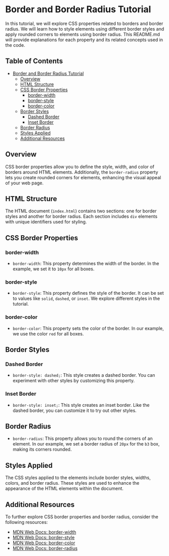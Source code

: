 # Border and Border Radius Tutorial

In this tutorial, we will explore CSS properties related to borders and border radius. We will learn how to style elements using different border styles and apply rounded corners to elements using border radius. This README.md will provide explanations for each property and its related concepts used in the code.

## Table of Contents

- [Border and Border Radius Tutorial](#border-and-border-radius-tutorial)
  - [Overview](#overview)
  - [HTML Structure](#html-structure)
  - [CSS Border Properties](#css-border-properties)
    - [border-width](#border-width)
    - [border-style](#border-style)
    - [border-color](#border-color)
  - [Border Styles](#border-styles)
    - [Dashed Border](#dashed-border)
    - [Inset Border](#inset-border)
  - [Border Radius](#border-radius)
  - [Styles Applied](#styles-applied)
  - [Additional Resources](#additional-resources)

## Overview

CSS border properties allow you to define the style, width, and color of borders around HTML elements. Additionally, the `border-radius` property lets you create rounded corners for elements, enhancing the visual appeal of your web page.

## HTML Structure

The HTML document (`index.html`) contains two sections: one for border styles and another for border radius. Each section includes `div` elements with unique identifiers used for styling.

## CSS Border Properties

### border-width

- `border-width`: This property determines the width of the border. In the example, we set it to `10px` for all boxes.

### border-style

- `border-style`: This property defines the style of the border. It can be set to values like `solid`, `dashed`, or `inset`. We explore different styles in the tutorial.

### border-color

- `border-color`: This property sets the color of the border. In our example, we use the color `red` for all boxes.

## Border Styles

### Dashed Border

- `border-style: dashed;`: This style creates a dashed border. You can experiment with other styles by customizing this property.

### Inset Border

- `border-style: inset;`: This style creates an inset border. Like the dashed border, you can customize it to try out other styles.

## Border Radius

- `border-radius`: This property allows you to round the corners of an element. In our example, we set a border radius of `20px` for the `b3` box, making its corners rounded.

## Styles Applied

The CSS styles applied to the elements include border styles, widths, colors, and border radius. These styles are used to enhance the appearance of the HTML elements within the document.

## Additional Resources

To further explore CSS border properties and border radius, consider the following resources:

- [MDN Web Docs: border-width](https://developer.mozilla.org/en-US/docs/Web/CSS/border-width)
- [MDN Web Docs: border-style](https://developer.mozilla.org/en-US/docs/Web/CSS/border-style)
- [MDN Web Docs: border-color](https://developer.mozilla.org/en-US/docs/Web/CSS/border-color)
- [MDN Web Docs: border-radius](https://developer.mozilla.org/en-US/docs/Web/CSS/border-radius)
